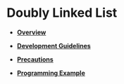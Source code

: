# Doubly Linked List<a name="EN-US_TOPIC_0311018440"></a>

-   **[Overview](overview-47.md)**  

-   **[Development Guidelines](development-guidelines-48.md)**  

-   **[Precautions](precautions-49.md)**  

-   **[Programming Example](programming-example-50.md)**  



